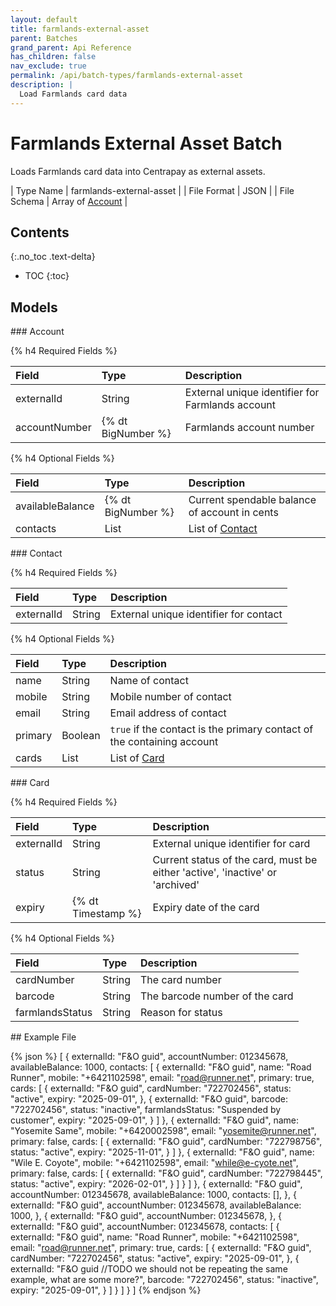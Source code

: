 ```yaml
---
layout: default
title: farmlands-external-asset
parent: Batches
grand_parent: Api Reference
has_children: false
nav_exclude: true
permalink: /api/batch-types/farmlands-external-asset
description: |
  Load Farmlands card data
---
```


# Farmlands External Asset Batch

Loads Farmlands card data into Centrapay as external assets.

| Type Name   | farmlands-external-asset |
| File Format | JSON                     |
| File Schema | Array of [Account]       |

## Contents
{:.no_toc .text-delta}

* TOC
{:toc}

## Models

<a name="account">
### Account

{% h4 Required Fields %}

|     Field     |        Type        |                   Description                    |
| :------------ | :----------------- | :----------------------------------------------- |
| externalId    | String             | External unique identifier for Farmlands account |
| accountNumber | {% dt BigNumber %} | Farmlands account number                         |


{% h4 Optional Fields %}

|      Field       |        Type        |                  Description                  |
| :--------------- | :----------------- | :-------------------------------------------- |
| availableBalance | {% dt BigNumber %} | Current spendable balance of account in cents |
| contacts         | List               | List of [Contact][]                           |

<a name="contact">
### Contact

{% h4 Required Fields %}

|   Field    |  Type  |              Description               |
| :--------- | :----- | :------------------------------------- |
| externalId | String | External unique identifier for contact |


{% h4 Optional Fields %}

|  Field  |  Type   |                              Description                               |
| :------ | :------ | :--------------------------------------------------------------------- |
| name    | String  | Name of contact                                                        |
| mobile  | String  | Mobile number of contact                                               |
| email   | String  | Email address of contact                                               |
| primary | Boolean | `true` if the contact is the primary contact of the containing account |
| cards   | List    | List of [Card][]                                                       |

<a name="card">
### Card

{% h4 Required Fields %}

|      Field      |        Type        |                                  Description                                  |
| :-------------- | :----------------- | :---------------------------------------------------------------------------- |
| externalId      | String             | External unique identifier for card                                           |
| status          | String             | Current status of the card, must be either 'active', 'inactive' or 'archived' |
| expiry          | {% dt Timestamp %} | Expiry date of the card                                                       |


{% h4 Optional Fields %}

|      Field      |  Type  |          Description           |
| :-------------- | :----- | :----------------------------- |
| cardNumber      | String | The card number                |
| barcode         | String | The barcode number of the card |
| farmlandsStatus | String | Reason for status              |


<a name="example">
## Example File

{% json %}
[
  {
    externalId: "F&O guid",
    accountNumber: 012345678,
    availableBalance: 1000,
    contacts: [
      {
        externalId: "F&O guid",
        name: "Road Runner",
        mobile: "+6421102598",
        email: "road@runner.net",
        primary: true,
        cards: [
          {
            externalId: "F&O guid",
            cardNumber: "722702456",
            status: "active",
            expiry: "2025-09-01",
          },
          {
            externalId: "F&O guid",
            barcode: "722702456",
            status: "inactive",
            farmlandsStatus: "Suspended by customer",
            expiry: "2025-09-01",
          }
        ]
      },
      {
        externalId: "F&O guid",
        name: "Yosemite Same",
        mobile: "+6420002598",
        email: "yosemite@runner.net",
        primary: false,
        cards: [
          {
            externalId: "F&O guid",
            cardNumber: "722798756",
            status: "active",
            expiry: "2025-11-01",
          }
        ]
      },
      {
        externalId: "F&O guid",
        name: "Wile E. Coyote",
        mobile: "+6421102598",
        email: "while@e-cyote.net",
        primary: false,
        cards: [
          {
            externalId: "F&O guid",
            cardNumber: "722798445",
            status: "active",
            expiry: "2026-02-01",
          }
        ]
      }
    ]
  },
  {
    externalId: "F&O guid",
    accountNumber: 012345678,
    availableBalance: 1000,
		contacts: [],
  },
  {
    externalId: "F&O guid",
    accountNumber: 012345678,
    availableBalance: 1000,
  },
  {
    externalId: "F&O guid",
    accountNumber: 012345678,
  },
  {
    externalId: "F&O guid",
    accountNumber: 012345678,
    contacts: [
      {
        externalId: "F&O guid",
        name: "Road Runner",
        mobile: "+6421102598",
        email: "road@runner.net",
        primary: true,
        cards: [
          {
            externalId: "F&O guid",
            cardNumber: "722702456",
            status: "active",
            expiry: "2025-09-01",
          },
          {
            externalId: "F&O guid //TODO we should not be repeating the same example, what are some more?",
            barcode: "722702456",
            status: "inactive",
            expiry: "2025-09-01",
          }
        ]
      }
    ]
  }
]
{% endjson %}

[Account]: #account
[Contact]: #contact
[Card]: #card
